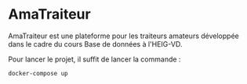 # AmaTraiteur
AmaTraiteur est une plateforme pour les traiteurs amateurs développée dans le cadre du cours Base de données à l'HEIG-VD.

Pour lancer le projet, il suffit de lancer la commande :
```
docker-compose up
```
